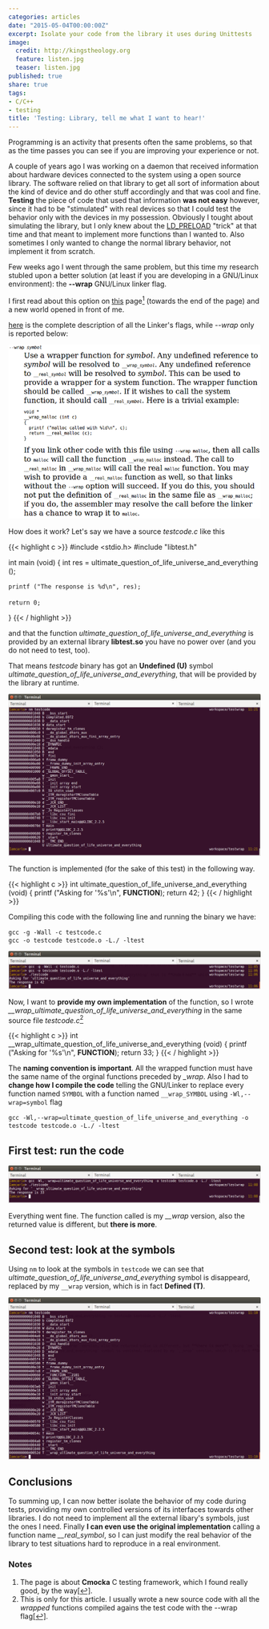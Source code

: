 ```yaml
---
categories: articles
date: "2015-05-04T00:00:00Z"
excerpt: Isolate your code from the library it uses during Unittests
image:
  credit: http://kingstheology.org
  feature: listen.jpg
  teaser: listen.jpg
published: true
share: true
tags:
- C/C++
- testing
title: 'Testing: Library, tell me what I want to hear!'
---
```



Programming is an activity that presents often the same problems, so that as the time passes you can see if you are improving your experience or not.

A couple of years ago I was working on a daemon that received information about hardware devices connected to the system using a open source library.
The software relied on that library to get all sort of information about the kind of device and do other stuff accordingly and that was cool and fine.
**Testing** the piece of code that used that information **was not easy** however, since it had to be "stimulated" with real devices so that I could test the behavior only with the devices in my possession.
Obviously I tought about simulating the library, but I only knew about the [LD_PRELOAD](http://man7.org/linux/man-pages/man8/ld.so.8.html) "trick" at that time and that meant to implement more functions than I wanted to. Also sometimes I only wanted to change the normal library behavior, not implement it from scratch.

Few weeks ago I went through the same problem, but this time my research stubled upon a better solution (at least if you are developing in a GNU/Linux environment): the **--wrap** GNU/Linux linker flag.

I first read about this option on [this](https://lwn.net/Articles/558106/) page<a rel="nofollow" href="#footnote1" id="ref_footnote1"><sup>1</sup></a> (towards the end of the page) and a new world opened in front of me.

[here](ftp://ftp.gnu.org/old-gnu/Manuals/ld-2.9.1/html_mono/ld.html) is the complete description of all the Linker's flags, while *--wrap* only is reported below:


![wrap-sym-def](/images/2015-05-04/wrap-sym-definition.png)


How does it work? Let's say we have a source *testcode.c* like this

{{< highlight c >}}
#include <stdio.h>
#include "libtest.h"

int main (void)
{
    int res = ultimate_question_of_life_universe_and_everything ();

    printf ("The response is %d\n", res);

    return 0;
}
{{< / highlight >}}

and that the function *ultimate_question_of_life_universe_and_everything* is provided by an external library **libtest.so** you have no power over (and you do not need to test, too).

That means *testcode* binary has got an **Undefined (U)** symbol *ultimate_question_of_life_universe_and_everything*, that will be provided by the library at runtime.


![nm_testcode](/images/2015-05-04/testcode_sym_0.png)

The function is implemented (for the sake of this test) in the following way.

{{< highlight c >}}
int ultimate_question_of_life_universe_and_everything (void)
{
    printf ("Asking for '%s'\n", __FUNCTION__);
    return 42;
}
{{< / highlight >}}

Compiling this code with the following line and running the binary we have:

	gcc -g -Wall -c testcode.c
	gcc -o testcode testcode.o -L./ -ltest

![run_testcode_real](/images/2015-05-04/testcode_run_real.png)

Now, I want to **provide my own implementation** of the function, so I wrote *__wrap_ultimate_question_of_life_universe_and_everything* in the same source file *testcode.c*<a rel="nofollow" href="#footnote2" id="ref_footnote2"><sup>2</sup></a>

{{< highlight c >}}
int __wrap_ultimate_question_of_life_universe_and_everything (void)
{
    printf ("Asking for '%s'\n", __FUNCTION__);
    return 33;
}
{{< / highlight >}}

The **naming convention is important**. All the wrapped function must have the same name of the orginal functions preceded by *__wrap_*.
Also I had to **change how I compile the code** telling the GNU/Linker to replace every function named `SYMBOL` with a function named `__wrap_SYMBOL` using `-Wl,--wrap=symbol` flag

	gcc -Wl,--wrap=ultimate_question_of_life_universe_and_everything -o testcode testcode.o -L./ -ltest

## First test: run the code

![run_testcode_fake](/images/2015-05-04/testcode_run_fake.png)

Everything went fine. The function called is my *__wrap* version, also the returned value is different, but **there is more**.

## Second test: look at the symbols

Using `nm` to look at the symbols in `testcode` we can see that *ultimate_question_of_life_universe_and_everything* symbol is disappeard, replaced by my `__wrap` version, which is in fact **Defined (T)**.

![nm_testcode](/images/2015-05-04/testcode_sym_1.png)


## Conclusions

To summing up, I can now better isolate the behavior of my code during tests, providing my own controlled versions of its interfaces towards other libraries. I do not need to implement all the external libary's symbols, just the ones I need. Finally **I can even use the original implementation** calling a function name *__real_symbol*, so I can just modify the real behavior of the library to test situations hard to reproduce in a real environment.

### Notes

1. The page is about **Cmocka** C testing framework, which I found really good, by the way<a rel="nofollow" href="#ref_footnote1" id="footnote1">[↩]</a>.
2. This is only for this article. I usually wrote a new source code with all the *wrapped* functions compiled agains the test code with the --wrap flag<a rel="nofollow" href="#ref_footnote2" id="footnote2">[↩]</a>.

